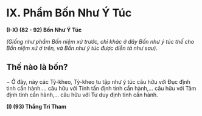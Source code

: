 # IX. Phẩm Bốn Như Ý Túc

**(I-X) (82 - 92) Bốn Như Ý Túc**

_(Giống như phẩm Bốn niệm xứ trước, chỉ khác ở đây Bốn như ý túc thế cho Bốn niệm xứ ở trên, và Bốn_
_như ý túc được diễn tả như sau)._

## Thế nào là bốn?

− Ở đây, này các Tỷ-kheo, Tỷ-kheo tu tập như ý túc câu hữu với Ðục định tinh cần hành.... câu hữu với
Tinh tấn định tinh cần hành,... câu hữu với Tâm định tinh cần hành,... câu hữu với Tư duy định tinh cần
hành.

**(I) (93) Thắng Tri Tham**


